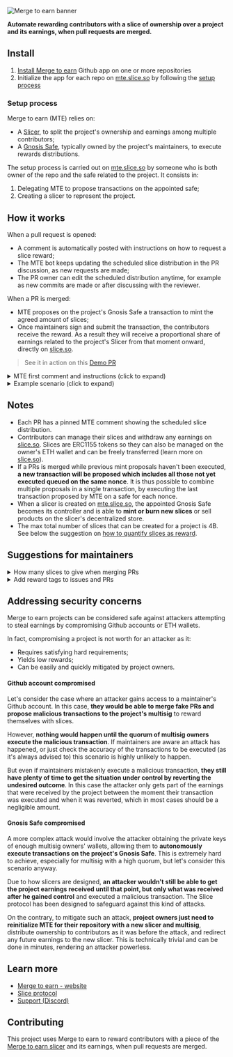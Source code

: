 ![Merge to earn banner](/public/twitter_card.jpg)

**Automate rewarding contributors with a slice of ownership over a project and its earnings, when pull requests are merged.**

## Install

1. [Install Merge to earn](https://github.com/apps/merge-to-earn/installations/new/) Github app on one or more repositories
2. Initialize the app for each repo on [mte.slice.so](https://mte.slice.so) by following the [setup process](#setup-process)

### Setup process

Merge to earn (MTE) relies on:

- A [Slicer](https://slice.so), to split the project's ownership and earnings among multiple contributors;
- A [Gnosis Safe](https://gnosis-safe.io/app), typically owned by the project's maintainers, to execute rewards distributions.

The setup process is carried out on [mte.slice.so](https://mte.slice.so) by someone who is both owner of the repo and the safe related to the project. It consists in:

1. Delegating MTE to propose transactions on the appointed safe;
2. Creating a slicer to represent the project.

## How it works

When a pull request is opened:

- A comment is automatically posted with instructions on how to request a slice reward;
- The MTE bot keeps updating the scheduled slice distribution in the PR discussion, as new requests are made;
- The PR owner can edit the scheduled distribution anytime, for example as new commits are made or after discussing with the reviewer.

When a PR is merged:

- MTE proposes on the project's Gnosis Safe a transaction to mint the agreed amount of slices;
- Once maintainers sign and submit the transaction, the contributors receive the reward. As a result they will receive a proportional share of earnings related to the project's Slicer from that moment onward, directly on [slice.so](https://slice.so).

> See it in action on this [Demo PR](https://github.com/slice-so/merge-to-earn/pull/4)

<details>
<summary>MTE first comment and instructions (click to expand)</summary>
<img src='/public/main.png'/>
</details>

<details>
<summary>Example scenario (click to expand)</summary>

- A project starts with 1000 slices to each of its 5 creators, for their initial work. The creators share equal ownership over the project's slicer, and those who act as maintainers are also owners of the Gnosis Safe which approves new slice distributions.

  > Any payment sent to the slicer at this stage will be split equally between creators (20% each).

- A new contributor opens a PR and asks for 500 slices for its work. Once the PR is merged and the transaction is submitted on the safe, slices are minted to its wallet.
  > Any payment sent to the slicer at this stage will be split: ~9% to the contributor, ~18% to each project creator

As a result, **contributors are retributed proportionally to their work and receive earnings based on when their PRs were merged.**

Everything is handled transparently on-chain, while Github settings and permissions can be used to customize what happens between opening and merging a PR.

</details>

## Notes

- Each PR has a pinned MTE comment showing the scheduled slice distribution.
- Contributors can manage their slices and withdraw any earnings on [slice.so](https://slice.so). Slices are ERC1155 tokens so they can also be managed on the owner's ETH wallet and can be freely transferred (learn more on [slice.so](https://slice.so)).
- If a PRs is merged while previous mint proposals haven&apos;t been executed, **a new transaction will be proposed which includes all those not yet executed queued on the same nonce**. It is thus possible to combine multiple proposals in a single transaction, by executing the last transaction proposed by MTE on a safe for each nonce.
- When a slicer is created on [mte.slice.so](https://mte.slice.so), the appointed Gnosis Safe becomes its controller and is able to **mint or burn new slices** or sell products on the slicer's decentralized store.
- The max total number of slices that can be created for a project is 4B. See below the suggestion on [how to quantify slices as reward](#how-many-slices-to-give-when-merging-prs).

## Suggestions for maintainers

<details>
<summary>How many slices to give when merging PRs</summary>

- We suggest rewarding 1 slice for 1$ value of work. This greatly facilitates estimating what amount to reward for PRs, issues and when initializing a repo.

</details>

<details>
<summary>Add reward tags to issues and PRs</summary>

- To incentivise and prioritise contributions, you can add tags to issues and PRs to signal the potential reward for contributors.

</details>

## Addressing security concerns

Merge to earn projects can be considered safe against attackers attempting to steal earnings by compromising Github accounts or ETH wallets.

In fact, compromising a project is not worth for an attacker as it:

- Requires satisfying hard requirements;
- Yields low rewards;
- Can be easily and quickly mitigated by project owners.

#### Github account compromised

Let's consider the case where an attacker gains access to a maintainer's Github account. In this case, **they would be able to merge fake PRs and propose malicious transactions to the project's multisig** to reward themselves with slices.

However, **nothing would happen until the quorum of multisig owners execute the malicious transaction**. If maintainers are aware an attack has happened, or just check the accuracy of the transactions to be executed (as it's always advised to) this scenario is highly unlikely to happen.

But even if maintainers mistakenly execute a malicious transaction, **they still have plenty of time to get the situation under control by reverting the undesired outcome**. In this case the attacker only gets part of the earnings that were received by the project between the moment their transaction was executed and when it was reverted, which in most cases should be a negligible amount.

#### Gnosis Safe compromised

A more complex attack would involve the attacker obtaining the private keys of enough multisig owners' wallets, allowing them to **autonomously execute transactions on the project's Gnosis Safe**. This is extremely hard to achieve, especially for multisig with a high quorum, but let's consider this scenario anyway.

Due to how slicers are designed, **an attacker wouldn't still be able to get the project earnings received until that point, but only what was received after he gained control** and executed a malicious transaction. The Slice protocol has been designed to safeguard against this kind of attacks.

On the contrary, to mitigate such an attack, **project owners just need to reinitialize MTE for their repository with a new slicer and multisig**, distribute ownership to contributors as it was before the attack, and redirect any future earnings to the new slicer. This is technically trivial and can be done in minutes, rendering an attacker powerless.

## Learn more

- [Merge to earn - website](https://mte.slice.so)
- [Slice protocol](https://slice.so)
- [Support (Discord)](https://discord.gg/c7puDHjgMU)

## Contributing

This project uses Merge to earn to reward contributors with a piece of the [Merge to earn slicer](https://slice.so/slicer/23) and its earnings, when pull requests are merged.
